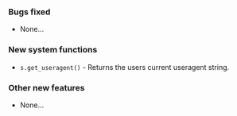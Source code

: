 ### Bugs fixed
* None...

### New system functions
* `s.get_useragent()` - Returns the users current useragent string.

### Other new features
* None...
